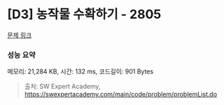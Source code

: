 # [D3] 농작물 수확하기 - 2805 

[문제 링크](https://swexpertacademy.com/main/code/problem/problemDetail.do?contestProbId=AV7GLXqKAWYDFAXB) 

### 성능 요약

메모리: 21,284 KB, 시간: 132 ms, 코드길이: 901 Bytes



> 출처: SW Expert Academy, https://swexpertacademy.com/main/code/problem/problemList.do